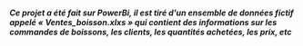 ##### Ce projet a été fait sur PowerBi, il est tiré d'un ensemble de données fictif appelé « Ventes_boisson.xlxs » qui contient des informations sur les commandes de boissons, les clients, les quantités achetées, les prix, etc
